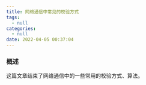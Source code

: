 ```yaml
---
title: 网络通信中常见的校验方式
tags:
  - null
categories:
  - null
date: 2022-04-05 00:37:04
---
```


### 概述

这篇文章结束了网络通信中的一些常用的校验方式、算法。



